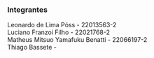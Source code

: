<h3>Integrantes</h3>
Leonardo de Lima Póss - 22013563-2 <br>
Luciano Franzoi Filho - 22021768-2 <br>
Matheus Mitsuo Yamafuku Benatti - 22066197-2 <br>
Thiago Bassete -
